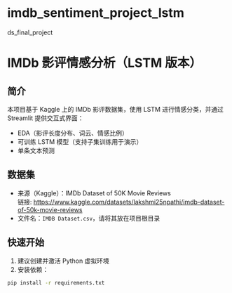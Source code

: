 # imdb_sentiment_project_lstm
ds_final_project
# IMDb 影评情感分析（LSTM 版本）

## 简介
本项目基于 Kaggle 上的 IMDb 影评数据集，使用 LSTM 进行情感分类，并通过 Streamlit 提供交互式界面：
- EDA（影评长度分布、词云、情感比例）
- 可训练 LSTM 模型（支持子集训练用于演示）
- 单条文本预测

## 数据集
- 来源（Kaggle）：IMDb Dataset of 50K Movie Reviews  
  链接: https://www.kaggle.com/datasets/lakshmi25npathi/imdb-dataset-of-50k-movie-reviews
- 文件名：`IMDB Dataset.csv`，请将其放在项目根目录

## 快速开始
1. 建议创建并激活 Python 虚拟环境  
2. 安装依赖：
```bash
pip install -r requirements.txt


